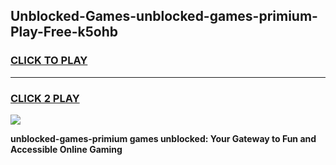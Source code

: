 
## Unblocked-Games-unblocked-games-primium-Play-Free-k5ohb
<h3>
<a href="https://premium76.site?title=unblocked-games-primium&ref=15A">CLICK TO PLAY</a></h3>
<hr>

<h3>
<a href="https://premium76.site?title=unblocked-games-primium&ref=15A">CLICK 2 PLAY</a>
  
</h3>

<a href="https://premium76.site?title=unblocked-games-primium&ref=15A"><img src="https://clearcache.store/games.png"></a>


**unblocked-games-primium games unblocked: Your Gateway to Fun and Accessible Online Gaming**
